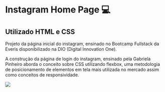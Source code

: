 # Instagram Home Page  :computer:

## Utilizado HTML e CSS

Projeto da página inicial do instagram, ensinado no Bootcamp Fullstack da Everis disponibilizado na DIO (Digital Innovation One). 

A construção da página de login do instagram, ensinado pela Gabriela Pinheiro aborda o conceito sobre CSS utilizando flexbox, uma metodologia de posicionamento de elementos em tela mais utilizada no mercado assim como conceitos de responsividade.

![](C:\Users\mathe\Desktop\Capturar.PNG)

